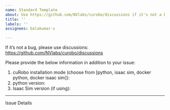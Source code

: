 ```yaml
---
name: Standard Template
about: Use https://github.com/NVlabs/curobo/discussions if it's not a bug
title: ''
labels: ''
assignees: balakumar-s

---
```


If it’s not a bug, please use discussions: https://github.com/NVlabs/curobo/discussions

Please provide the below information in addition to your issue:

1. cuRobo installation mode (choose from [python, isaac sim, docker python, docker isaac sim]):
2. python version:
3. Isaac Sim version (if using): 


------
Issue Details
